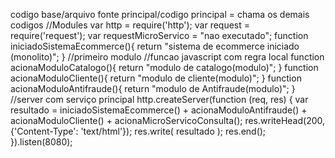 codigo base/arquivo fonte principal/codigo principal = chama os demais codigos
//Modules
var http = require('http');
var request = require('request');
var requestMicroServico = "nao executado";
function iniciadoSistemaEcommerce(){
 return "sistema de ecommerce iniciado (monolito)";
} 
//primeiro modulo
//funcao javascript com regra local
function acionaModuloCatalogo(){
 return "modulo de catalogo(modulo)";
}
function acionaModuloCliente(){
 return "modulo de cliente(modulo)";
}
function acionaModuloAntifraude(){
 return "modulo de Antifraude(modulo)";
}
//server com serviço principal
http.createServer(function (req, res) {
 var resultado = iniciadoSistemaEcommerce() + acionaModuloAntifraude() + acionaModuloCliente() + acionaMicroServicoConsulta();
 res.writeHead(200, {'Content-Type': 'text/html'});
 res.write( resultado );
 res.end();
}).listen(8080);

